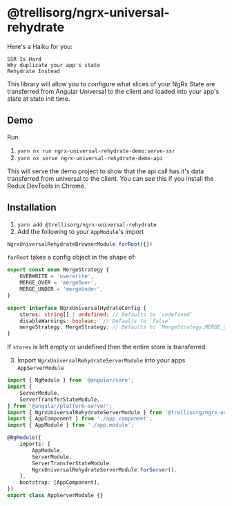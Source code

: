 # @trellisorg/ngrx-universal-rehydrate

Here's a Haiku for you:

```
SSR Is Hard
Why duplicate your app's state
Rehydrate Instead
```

This library will allow you to configure what slices of your NgRx State are transferred from
Angular Universal to the client and loaded into your app's state at state init time.

## Demo

Run

1. `yarn nx run ngrx-universal-rehydrate-demo:serve-ssr`
2. `yarn nx serve ngrx-universal-rehydrate-demo-api`

This will serve the demo project to show that the api call has it's data transferred
from universal to the client. You can see this if you install the Redux DevTools in Chrome.

## Installation

1. `yarn add @trellisorg/ngrx-universal-rehydrate`
2. Add the following to your `AppModule`'s import

```typescript
NgrxUniversalRehydrateBrowserModule.forRoot({})
```

`forRoot` takes a config object in the shape of:

```typescript
export const enum MergeStrategy {
    OVERWRITE = 'overwrite',
    MERGE_OVER = 'mergeOver',
    MERGE_UNDER = 'mergeUnder',
}

export interface NgrxUniversalHydrateConfig {
    stores: string[] | undefined; // Defaults to `undefined`
    disableWarnings: boolean;  // Defaults to `false`
    mergeStrategy: MergeStrategy; // Defaults to `MergeStrategy.MERGE_OVER`
}
```

If `stores` is left empty or undefined then the entire store is transferred.

3. Import `NgrxUniversalRehydrateServerModule` into your apps `AppServerModule`

```typescript
import { NgModule } from '@angular/core';
import {
    ServerModule,
    ServerTransferStateModule,
} from '@angular/platform-server';
import { NgrxUniversalRehydrateServerModule } from '@trellisorg/ngrx-universal-rehydrate/server';
import { AppComponent } from './app.component';
import { AppModule } from './app.module';

@NgModule({
    imports: [
        AppModule,
        ServerModule,
        ServerTransferStateModule,
        NgrxUniversalRehydrateServerModule.forServer(),
    ],
    bootstrap: [AppComponent],
})
export class AppServerModule {}
```
